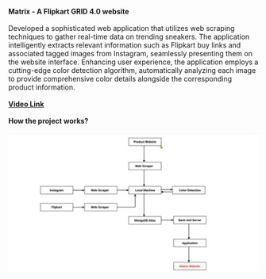 **Matrix - A Flipkart GRID 4.0 website**
<br>
<br>
Developed a sophisticated web application that utilizes web scraping techniques to gather real-time data on trending sneakers. The application intelligently extracts relevant information such as Flipkart buy links and associated tagged images from Instagram, seamlessly presenting them on the website interface. Enhancing user experience, the application employs a cutting-edge color detection algorithm, automatically analyzing each image to provide comprehensive color details alongside the corresponding product information.
<br>
<br>
[**Video Link**](https://github.com/harshvardhan2511/Flipkart-GRID/assets/79086759/ee4e817d-a3a0-4546-a891-7c80d1e202f0)
<br>
<br>
**How the project works?**
<br><br>
![](https://github.com/harshvardhan2511/Flipkart-GRID/blob/main/Media/flowchart.png)





